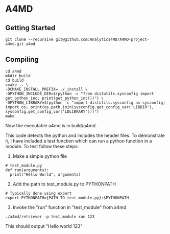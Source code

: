 # A4MD

## Getting Started
```
git clone --recursive git@github.com:Analytics4MD/A4MD-project-a4md.git a4md
```

## Compiling
```
cd a4md
mkdir build
cd build
cmake .. \
-DCMAKE_INSTALL_PREFIX=../_install \
-DPYTHON_INCLUDE_DIR=$(python -c "from distutils.sysconfig import get_python_inc; print(get_python_inc())") \
-DPYTHON_LIBRARY=$(python -c "import distutils.sysconfig as sysconfig; import os; print(os.path.join(sysconfig.get_config_var('LIBDIR'), sysconfig.get_config_var('LDLIBRARY')))")
make
```
Now the executable a4md is in build/a4md.

This code detects the python and includes the header files. 
To demonstrate it, I have included a test function which can run a python function in a module. To test follow these steps:

1) Make a simple python file
```
# test_module.py
def run(arguments):
  print("Hello World", arguments)
```

2) Add the path to test_module.py to PYTHONPATH
```
# Typically done using export
export PYTHONPATH={PATH TO test_module.py}:$PYTHONPATH
```

3) Invoke the "run" function in "test_module" from a4md
```
./a4md/retriever -p test_module run 123
```

This should output "Hello world 123"
